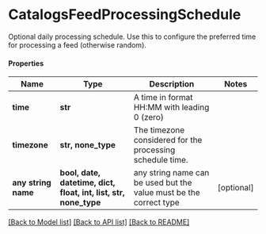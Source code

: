 # CatalogsFeedProcessingSchedule

Optional daily processing schedule. Use this to configure the preferred time for processing a feed (otherwise random).

#### Properties
Name | Type | Description | Notes
------------ | ------------- | ------------- | -------------
**time** | **str** | A time in format HH:MM with leading 0 (zero) | 
**timezone** | **str, none_type** | The timezone considered for the processing schedule time. | 
**any string name** | **bool, date, datetime, dict, float, int, list, str, none_type** | any string name can be used but the value must be the correct type | [optional]

[[Back to Model list]](../README.md#documentation-for-models) [[Back to API list]](../README.md#documentation-for-api-endpoints) [[Back to README]](../README.md)

